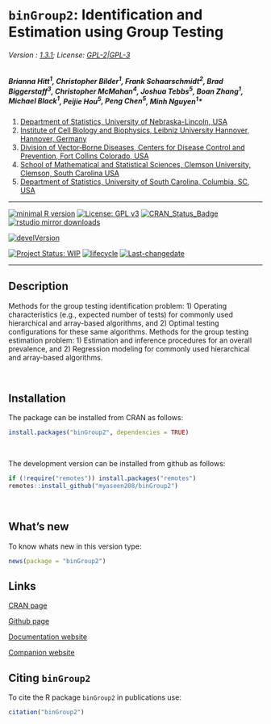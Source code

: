 
# `binGroup2`: Identification and Estimation using Group Testing

###### Version : [1.3.1](https://myaseen208.com/binGroup2/); License: [GPL-2\|GPL-3](https://www.r-project.org/Licenses/)

##### *Brianna Hitt<sup>1</sup>, Christopher Bilder<sup>1</sup>, Frank Schaarschmidt<sup>2</sup>, Brad Biggerstaff<sup>3</sup>*, Christopher McMahan<sup>4</sup>*, Joshua Tebbs<sup>5</sup>*, Boan Zhang<sup>1</sup>*, Michael Black<sup>1</sup>*, Peijie Hou<sup>5</sup>*, Peng Chen<sup>5</sup>*, Minh Nguyen<sup>1</sup>\*

1.  [Department of Statistics, University of Nebraska-Lincoln,
    USA](https://statistics.unl.edu/)
2.  [Institute of Cell Biology and Biophysics, Leibniz University
    Hannover, Hannover,
    Germany](https://www.cell.uni-hannover.de/de/frank-schaarschmidt)
3.  [Division of Vector‐Borne Diseases, Centers for Disease Control and
    Prevention, Fort Collins Colorado,
    USA](https://vetmedbiosci.colostate.edu/cvid/)
4.  [School of Mathematical and Statistical Sciences, Clemson
    University, Clemson, South Carolina
    USA](https://www.clemson.edu/science/academics/departments/mathstat/about/profiles/mcmaha2)
5.  [Department of Statistics, University of South Carolina, Columbia,
    SC, USA](https://people.stat.sc.edu/tebbs/)

------------------------------------------------------------------------

[![minimal R
version](https://img.shields.io/badge/R%3E%3D-2.10.0-6666ff.svg)](https://cran.r-project.org/)
[![License: GPL
v3](https://img.shields.io/badge/License-GPL%20v3-blue.svg)](https://www.gnu.org/licenses/gpl-3.0)
[![CRAN_Status_Badge](https://www.r-pkg.org/badges/version-last-release/binGroup2)](https://cran.r-project.org/package=binGroup2)
[![rstudio mirror
downloads](https://cranlogs.r-pkg.org/badges/grand-total/binGroup2?color=green)](https://CRAN.R-project.org/package=binGroup2)
<!-- [![packageversion](https://img.shields.io/badge/Package%20version-0.2.3.3-orange.svg)](https://github.com/myaseen208/binGroup2) -->

[![develVersion](https://img.shields.io/badge/devel%20version-1.3.1-orange.svg)](https://github.com/myaseen208/binGroup2)

<!-- [![GitHub Download Count](https://github-basic-badges.herokuapp.com/downloads/myaseen208/binGroup2/total.svg)] -->

[![Project Status:
WIP](https://www.repostatus.org/badges/latest/inactive.svg)](https://www.repostatus.org/#inactive)
[![lifecycle](https://img.shields.io/badge/lifecycle-stable-brightgreen.svg)](https://lifecycle.r-lib.org/articles/stages.html#stable)
[![Last-changedate](https://img.shields.io/badge/last%20change-2024--07--14-yellowgreen.svg)](https://github.com/myaseen208/binGroup2)

------------------------------------------------------------------------

## Description

Methods for the group testing identification problem: 1) Operating
characteristics (e.g., expected number of tests) for commonly used
hierarchical and array-based algorithms, and 2) Optimal testing
configurations for these same algorithms. Methods for the group testing
estimation problem: 1) Estimation and inference procedures for an
overall prevalence, and 2) Regression modeling for commonly used
hierarchical and array-based algorithms.

   

## Installation

The package can be installed from CRAN as follows:

``` r
install.packages("binGroup2", dependencies = TRUE)
```

 

The development version can be installed from github as follows:

``` r
if (!require("remotes")) install.packages("remotes")
remotes::install_github("myaseen208/binGroup2")
```

   

## What’s new

To know whats new in this version type:

``` r
news(package = "binGroup2")
```

## Links

[CRAN page](https://cran.r-project.org/package=binGroup2)

[Github page](https://github.com/myaseen208/binGroup2)

[Documentation website](https://myaseen208.com/binGroup2/)

[Companion website](https://myaseen208.com/EDATR/)

## Citing `binGroup2`

To cite the R package `binGroup2` in publications use:

``` r
citation("binGroup2")
```
